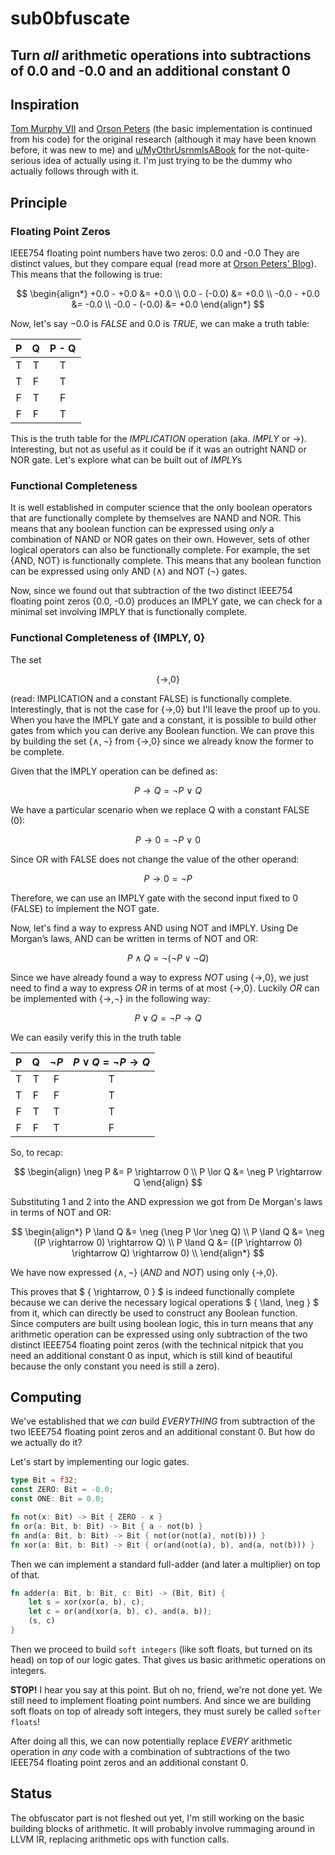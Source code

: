 # sub0bfuscate

## Turn *all* arithmetic operations into subtractions of 0.0 and -0.0 and an additional constant 0

## Inspiration
[Tom Murphy VII](http://tom7.org/nand/nand.pdf) and [Orson Peters](https://orlp.net/blog/subtraction-is-functionally-complete/) (the basic implementation is continued from his code) for the original research (although it may have been known before, it was new to me) and [u/MyOthrUsrnmIsABook](https://www.reddit.com/user/MyOthrUsrnmIsABook/) for the not-quite-serious idea of actually using it. I'm just trying to be the dummy who actually follows through with it.

## Principle

### Floating Point Zeros
IEEE754 floating point numbers have two zeros: 0.0 and -0.0 They are distinct values, but they compare equal (read more at [Orson Peters' Blog](https://orlp.net/blog/subtraction-is-functionally-complete/)). This means that the following is true:

$$
\begin{align*}
+0.0 - +0.0 &= +0.0 \\
0.0 - (-0.0) &= +0.0 \\
-0.0 - +0.0 &= -0.0 \\
-0.0 - (-0.0) &= +0.0
\end{align*}
$$

Now, let's say $-0.0$ is $FALSE$ and $0.0$ is $TRUE$, we can make a truth table:

| P | Q | P - Q |
|:-:|:-:|:-----:|
| T | T |   T   |
| T | F |   T   |
| F | T |   F   |
| F | F |   T   |

This is the truth table for the $IMPLICATION$ operation (aka. $IMPLY$ or $\rightarrow$).
Interesting, but not as useful as it could be if it was an outright NAND or NOR gate.
Let's explore what can be built out of $IMPLY$s


### Functional Completeness
It is well established in computer science that the only boolean operators that are functionally complete by themselves are NAND and NOR. This means that any boolean function can be expressed using _only_ a combination of NAND or NOR gates on their own. However, sets of other logical operators can also be functionally complete. For example, the set {AND, NOT} is functionally complete. This means that any boolean function can be expressed using only AND ($\land$) and NOT ($\neg$) gates. 

Now, since we found out that subtraction of the two distinct IEEE754 floating point zeros {0.0, -0.0} produces an IMPLY gate, we can check for a minimal set involving IMPLY that is functionally complete. 

### Functional Completeness of {IMPLY, 0}
The set 

$$ 
\{\rightarrow, 0\} 
$$

 (read: IMPLICATION and a constant FALSE) is functionally complete. Interestingly, that is not the case for $\{\rightarrow, 0\}$ but I'll leave the proof up to you. When you have the IMPLY gate and a constant, it is possible to build other gates from which you can derive any Boolean function. We can prove this by building the set $\{\land, \neg\}$ from $\{\rightarrow, 0\}$ since we already know the former to be complete.    


Given that the IMPLY operation can be defined as:

$$
P \rightarrow Q = \neg P ~ \lor ~ Q
$$

We have a particular scenario when we replace Q with a constant FALSE (0):

$$ 
P \rightarrow 0 = \neg P ~ \lor ~ 0
$$

Since OR with FALSE does not change the value of the other operand:

$$
P \rightarrow 0 = \neg P
$$

Therefore, we can use an IMPLY gate with the second input fixed to 0 (FALSE) to implement the NOT gate.


Now, let's find a way to express AND using NOT and IMPLY. Using De Morgan’s laws, AND can be written in terms of NOT and OR:

$$
P \land Q = \neg (\neg P \lor \neg Q) 
$$

Since we have already found a way to express $NOT$ using $\{\rightarrow, 0\}$, we just need to find a way to express $OR$ in terms of at most $\{\rightarrow, 0\}$. Luckily $OR$ can be implemented with $\{\rightarrow, \neg\}$ in the following way: 

$$
P \lor Q = \neg P \rightarrow Q
$$

We can easily verify this in the truth table


| P | Q | $\neg P$ | $P \lor Q = \neg P \rightarrow Q$ |
|:-:|:-:|:-----:|:----------:|
| T | T |   F   |     T      |
| T | F |   F   |     T      |
| F | T |   T   |     T      |
| F | F |   T   |     F      |



So, to recap:

$$ 
\begin{align}
\neg P &= P \rightarrow 0 \\
P \lor Q &= \neg P \rightarrow Q
\end{align}
$$

Substituting 1 and 2 into the AND expression we got from De Morgan's laws in terms of NOT and OR:

$$
\begin{align*}
P \land Q &= \neg (\neg P \lor \neg Q) \\
P \land Q &= \neg ((P \rightarrow 0) \rightarrow Q) \\
P \land Q &= ((P \rightarrow 0) \rightarrow Q) \rightarrow 0) \\
\end{align*}
$$

We have now expressed $\{\land, \neg\}$ ($AND$ and $NOT$) using only $\{\rightarrow, 0\}$.

This proves that $ \{ \rightarrow, 0 \} $ is indeed functionally complete because we can derive the necessary logical operations $ \{ \land, \neg \} $ from it, which can directly be used to construct any Boolean function.  
Since computers are built using boolean logic, this in turn means that any arithmetic operation can be expressed using only subtraction of the two distinct IEEE754 floating point zeros (with the technical nitpick that you need an additional constant 0 as input, which is still kind of beautiful because the only constant you need is still a zero).


## Computing
We've established that we _can_ build _EVERYTHING_ from subtraction of the two IEEE754 floating point zeros and an additional constant 0. But how do we actually do it?

Let's start by implementing our logic gates.

```Rust
type Bit = f32;
const ZERO: Bit = -0.0;
const ONE: Bit = 0.0;

fn not(x: Bit) -> Bit { ZERO - x }
fn or(a: Bit, b: Bit) -> Bit { a - not(b) }
fn and(a: Bit, b: Bit) -> Bit { not(or(not(a), not(b))) }
fn xor(a: Bit, b: Bit) -> Bit { or(and(not(a), b), and(a, not(b))) }
```

Then we can implement a standard full-adder (and later a multiplier) on top of that.

```Rust
fn adder(a: Bit, b: Bit, c: Bit) -> (Bit, Bit) {
    let s = xor(xor(a, b), c);
    let c = or(and(xor(a, b), c), and(a, b));
    (s, c)
}
```

Then we proceed to build `soft integers` (like soft floats, but turned on its head) on top of our logic gates. That gives us basic arithmetic operations on integers.

**STOP!** I hear you say at this point. But oh no, friend, we're not done yet. We still need to implement floating point numbers. And since we are building soft floats on top of already soft integers, they must surely be called `softer floats`!


After doing all this, we can now potentially replace _EVERY_ arithmetic operation in _any_ code with a combination of subtractions of the two IEEE754 floating point zeros and an additional constant 0.

## Status
The obfuscator part is not fleshed out yet, I'm still working on the basic building blocks of arithmetic.
It will probably involve rummaging around in LLVM IR, replacing arithmetic ops with function calls.


